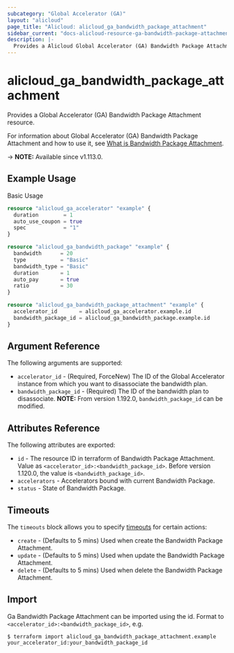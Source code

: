 ```yaml
---
subcategory: "Global Accelerator (GA)"
layout: "alicloud"
page_title: "Alicloud: alicloud_ga_bandwidth_package_attachment"
sidebar_current: "docs-alicloud-resource-ga-bandwidth-package-attachment"
description: |-
  Provides a Alicloud Global Accelerator (GA) Bandwidth Package Attachment resource.
---
```


# alicloud_ga_bandwidth_package_attachment

Provides a Global Accelerator (GA) Bandwidth Package Attachment resource.

For information about Global Accelerator (GA) Bandwidth Package Attachment and how to use it, see [What is Bandwidth Package Attachment](https://www.alibabacloud.com/help/en/global-accelerator/latest/bandwidthpackageaddaccelerator).

-> **NOTE:** Available since v1.113.0.

## Example Usage

Basic Usage

```terraform
resource "alicloud_ga_accelerator" "example" {
  duration        = 1
  auto_use_coupon = true
  spec            = "1"
}

resource "alicloud_ga_bandwidth_package" "example" {
  bandwidth      = 20
  type           = "Basic"
  bandwidth_type = "Basic"
  duration       = 1
  auto_pay       = true
  ratio          = 30
}

resource "alicloud_ga_bandwidth_package_attachment" "example" {
  accelerator_id       = alicloud_ga_accelerator.example.id
  bandwidth_package_id = alicloud_ga_bandwidth_package.example.id
}
```

## Argument Reference

The following arguments are supported:

* `accelerator_id` - (Required, ForceNew) The ID of the Global Accelerator instance from which you want to disassociate the bandwidth plan.
* `bandwidth_package_id` - (Required) The ID of the bandwidth plan to disassociate. **NOTE:** From version 1.192.0, `bandwidth_package_id` can be modified.

## Attributes Reference

The following attributes are exported:

* `id` - The resource ID in terraform of Bandwidth Package Attachment. Value as `<accelerator_id>:<bandwidth_package_id>`. Before version 1.120.0, the value is `<bandwidth_package_id>`.
* `accelerators` - Accelerators bound with current Bandwidth Package.
* `status` - State of Bandwidth Package.

## Timeouts

The `timeouts` block allows you to specify [timeouts](https://www.terraform.io/docs/configuration-0-11/resources.html#timeouts) for certain actions:

* `create` - (Defaults to 5 mins) Used when create the Bandwidth Package Attachment.
* `update` - (Defaults to 5 mins) Used when update the Bandwidth Package Attachment.
* `delete` - (Defaults to 5 mins) Used when delete the Bandwidth Package Attachment.

## Import

Ga Bandwidth Package Attachment can be imported using the id. Format to `<accelerator_id>:<bandwidth_package_id>`, e.g.

```shell
$ terraform import alicloud_ga_bandwidth_package_attachment.example your_accelerator_id:your_bandwidth_package_id
```
